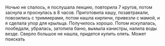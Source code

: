 Ночью не спалось, я послушала лекцию, повторила 7 кругов, потом заснула и проснулась в 8 часов. Приготовила кашу, позавтракали, повозились с триммерами, потом нашла кирпичи, привезли с мамой, и я сделала упор для крыльца. Получилось хорошо. Потом искупалась, пообедали, убралась, затопила баню, вымыла канистры, налила воды везде. Сверло большое не нашла, придется купить опять. Может поискать